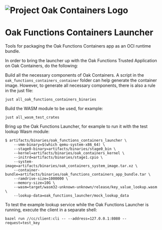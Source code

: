 <!-- Oak Logo Start -->
<!-- An HTML element is intentionally used since GitHub recommends this approach to handle different images in dark/light modes. Ref: https://docs.github.com/en/get-started/writing-on-github/getting-started-with-writing-and-formatting-on-github/basic-writing-and-formatting-syntax#specifying-the-theme-an-image-is-shown-to -->
<!-- markdownlint-disable-next-line MD033 -->
<h1><picture><source media="(prefers-color-scheme: dark)" srcset="/docs/oak-logo/svgs/oak-containers-negative-colour.svg?sanitize=true"><source media="(prefers-color-scheme: light)" srcset="/docs/oak-logo/svgs/oak-containers.svg?sanitize=true"><img alt="Project Oak Containers Logo" src="/docs/oak-logo/svgs/oak-containers.svg?sanitize=true"></picture></h1>
<!-- Oak Logo End -->

# Oak Functions Containers Launcher

Tools for packaging the Oak Functions Containers app as an OCI runtime bundle.

In order to bring the launcher up with the Oak Functions Trusted Application on
Oak Containers, do the following:

Build all the necessary components of Oak Containers. A script in the
`oak_functions_containers_container` folder can help generate the container
image. However, to generate all necessary components, there is also a rule in
the just file:

```console
just all_oak_functions_containers_binaries
```

Build the WASM module to be used, for example:

```console
just all_wasm_test_crates
```

Bring up the Oak Functions Launcher, for example to run it with the test lookup
Wasm module:

```console
$ artifacts/binaries/oak_functions_containers_launcher \
    --vmm-binary=$(which qemu-system-x86_64) \
    --stage0-binary=artifacts/binaries/stage0_bin \
    --kernel=artifacts/binaries/oak_containers_kernel \
    --initrd=artifacts/binaries/stage1.cpio \
    --system-image=artifacts/binaries/oak_containers_system_image.tar.xz \
    --container-bundle=artifacts/binaries/oak_functions_containers_app_bundle.tar \
    --ramdrive-size=1000000 \
    --memory-size=10G \
    --wasm=target/wasm32-unknown-unknown/release/key_value_lookup.wasm \
    --lookup-data=oak_functions_launcher/mock_lookup_data
```

To test the example lookup service while the Oak Functions Launcher is running,
execute the client in a separate shell:

```console
bazel run //cc/client:cli -- --address=127.0.0.1:8080 --request=test_key
```
